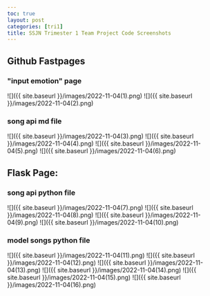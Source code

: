 ```yaml
---
toc: true
layout: post
categories: [tri1]
title: SSJN Trimester 1 Team Project Code Screenshots
---
```


## Github Fastpages
### "input emotion" page
![]({{ site.baseurl }}/images/2022-11-04(1).png)
![]({{ site.baseurl }}/images/2022-11-04(2).png)

### song api md file
![]({{ site.baseurl }}/images/2022-11-04(3).png)
![]({{ site.baseurl }}/images/2022-11-04(4).png)
![]({{ site.baseurl }}/images/2022-11-04(5).png)
![]({{ site.baseurl }}/images/2022-11-04(6).png)

## Flask Page:
### song api python file
![]({{ site.baseurl }}/images/2022-11-04(7).png)
![]({{ site.baseurl }}/images/2022-11-04(8).png)
![]({{ site.baseurl }}/images/2022-11-04(9).png)
![]({{ site.baseurl }}/images/2022-11-04(10).png)

### model songs python file
![]({{ site.baseurl }}/images/2022-11-04(11).png)
![]({{ site.baseurl }}/images/2022-11-04(12).png)
![]({{ site.baseurl }}/images/2022-11-04(13).png)
![]({{ site.baseurl }}/images/2022-11-04(14).png)
![]({{ site.baseurl }}/images/2022-11-04(15).png)
![]({{ site.baseurl }}/images/2022-11-04(16).png)